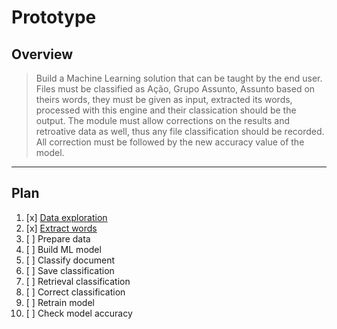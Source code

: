 Prototype
===

Overview
---

> Build a Machine Learning solution that can be taught by the end user. Files must be classified as Ação, Grupo Assunto, Assunto based on theirs words, they must be given as input, extracted its words, processed with this engine and their classication should be the output. The module must allow corrections on the results and retroative data as well, thus any file classification should be recorded. All correction must be followed by the new accuracy value of the model.

----

Plan
---

1. [x] [Data exploration](./01_source/Data_Exploration.ipynb "")
1. [x] [Extract words](./02_azure/Azure_Search.ipynb)
1. [ ] Prepare data
1. [ ] Build ML model
1. [ ] Classify document
1. [ ] Save classification
1. [ ] Retrieval classification
1. [ ] Correct classification
1. [ ] Retrain model
1. [ ] Check model accuracy
